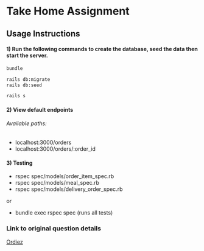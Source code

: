 # Take Home Assignment

## Usage Instructions
#### 1) Run the following commands to create the database, seed the data then start the server.
```sh
bundle

rails db:migrate
rails db:seed

rails s
```
#### 2) View default endpoints

###### Available paths:
* localhost:3000/orders
* localhost:3000/orders/:order_id

#### 3) Testing

* rspec spec/models/order_item_spec.rb
* rspec spec/models/meal_spec.rb
* rspec spec/models/delivery_order_spec.rb

or

* bundle exec rspec spec (runs all tests)

### Link to original question details

[Ordiez](https://gist.github.com/primaulia/a314fb45ebf486215ece639b9b818ac4)
